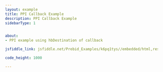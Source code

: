 ```yaml
---
layout: example
title: PPI Callback Example
description: PPI Callback Example
sidebarType: 1


about:
- PPI example using hbDestination of callback

jsfiddle_link: jsfiddle.net/Prebid_Examples/k6pq1tys//embedded/html,result

code_height: 1000

---
```

